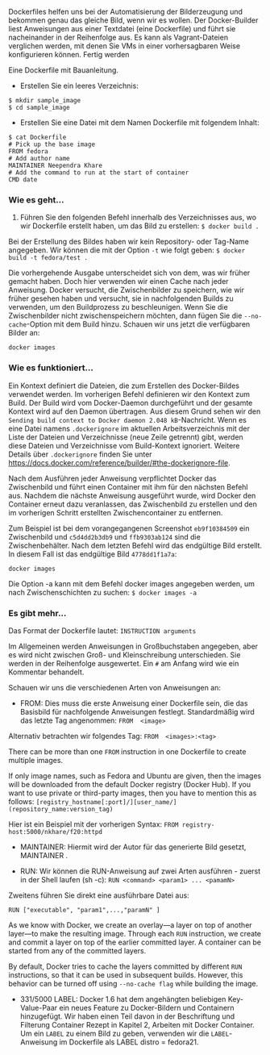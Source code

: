 Dockerfiles helfen uns bei der Automatisierung der Bilderzeugung und bekommen genau das gleiche Bild, wenn wir es wollen. Der Docker-Builder liest Anweisungen aus einer Textdatei (eine Dockerfile) und führt sie nacheinander in der Reihenfolge aus. Es kann als Vagrant-Dateien verglichen werden, mit denen Sie VMs in einer vorhersagbaren Weise konfigurieren können.
Fertig werden

Eine Dockerfile mit Bauanleitung.

* Erstellen Sie ein leeres Verzeichnis:
```
$ mkdir sample_image
$ cd sample_image
```

* Erstellen Sie eine Datei mit dem Namen Dockerfile mit folgendem Inhalt:
```
$ cat Dockerfile
# Pick up the base image 
FROM fedora 
# Add author name 
MAINTAINER Neependra Khare 
# Add the command to run at the start of container 
CMD date
```

### Wie es geht…

1. Führen Sie den folgenden Befehl innerhalb des Verzeichnisses aus, wo wir Dockerfile erstellt haben, um das Bild zu erstellen:
`$ docker build . `

Bei der Erstellung des Bildes haben wir kein Repository- oder Tag-Name angegeben. Wir können die mit der Option `-t` wie folgt geben:
`$ docker build -t fedora/test . `

Die vorhergehende Ausgabe unterscheidet sich von dem, was wir früher gemacht haben. Doch hier verwenden wir einen Cache nach jeder Anweisung. Docker versucht, die Zwischenbilder zu speichern, wie wir früher gesehen haben und versucht, sie in nachfolgenden Builds zu verwenden, um den Buildprozess zu beschleunigen. Wenn Sie die Zwischenbilder nicht zwischenspeichern möchten, dann fügen Sie die `--no-cache`-Option mit dem Build hinzu. Schauen wir uns jetzt die verfügbaren Bilder an:

`docker images`

### Wie es funktioniert…

Ein Kontext definiert die Dateien, die zum Erstellen des Docker-Bildes verwendet werden. Im vorherigen Befehl definieren wir den Kontext zum Build. Der Build wird vom Docker-Daemon durchgeführt und der gesamte Kontext wird auf den Daemon übertragen. Aus diesem Grund sehen wir den `Sending build context to Docker daemon 2.048 kB`-Nachricht. Wenn es eine Datei namens `.dockerignore` im aktuellen Arbeitsverzeichnis mit der Liste der Dateien und Verzeichnisse (neue Zeile getrennt) gibt, werden diese Dateien und Verzeichnisse vom Build-Kontext ignoriert. Weitere Details über `.dockerignore` finden Sie unter https://docs.docker.com/reference/builder/#the-dockerignore-file.

Nach dem Ausführen jeder Anweisung verpflichtet Docker das Zwischenbild und führt einen Container mit ihm für den nächsten Befehl aus. Nachdem die nächste Anweisung ausgeführt wurde, wird Docker den Container erneut dazu veranlassen, das Zwischenbild zu erstellen und den im vorherigen Schritt erstellten Zwischencontainer zu entfernen.

Zum Beispiel ist bei dem vorangegangenen Screenshot `eb9f10384509` ein Zwischenbild und `c5d4dd2b3db9` und `ffb9303ab124` sind die Zwischenbehälter. Nach dem letzten Befehl wird das endgültige Bild erstellt. In diesem Fall ist das endgültige Bild `4778dd1f1a7a`:

`docker images`


Die Option -a kann mit dem Befehl docker images angegeben werden, um nach Zwischenschichten zu suchen:
`$ docker images -a`

### Es gibt mehr…

Das Format der Dockerfile lautet:
`INSTRUCTION arguments`

Im Allgemeinen werden Anweisungen in Großbuchstaben angegeben, aber es wird nicht zwischen Groß- und Kleinschreibung unterschieden. Sie werden in der Reihenfolge ausgewertet. Ein `#` am Anfang wird wie ein Kommentar behandelt.

Schauen wir uns die verschiedenen Arten von Anweisungen an:

* FROM: Dies muss die erste Anweisung einer Dockerfile sein, die das Basisbild für nachfolgende Anweisungen festlegt. Standardmäßig wird das letzte Tag angenommen:
`FROM  <image>`

Alternativ betrachten wir folgendes Tag:
`FROM  <images>:<tag>`

There can be more than one `FROM` instruction in one Dockerfile to create multiple images.

If only image names, such as Fedora and Ubuntu are given, then the images will be downloaded from the default Docker registry (Docker Hub). If you want to use private or third-party images, then you have to mention this as follows:
`[registry_hostname[:port]/][user_name/](repository_name:version_tag)`

Hier ist ein Beispiel mit der vorherigen Syntax:
`FROM registry-host:5000/nkhare/f20:httpd`

* MAINTAINER: Hiermit wird der Autor für das generierte Bild gesetzt, MAINTAINER <name>.

* RUN: Wir können die RUN-Anweisung auf zwei Arten ausführen - zuerst in der Shell laufen (sh -c):
`RUN <command> <param1> ... <pamamN>`

Zweitens führen Sie direkt eine ausführbare Datei aus:

`RUN ["executable", "param1",...,"paramN" ]`

As we know with Docker, we create an overlay—a layer on top of another layer—to make the resulting image. Through each `RUN` instruction, we create and commit a layer on top of the earlier committed layer. A container can be started from any of the committed layers.

By default, Docker tries to cache the layers committed by different `RUN` instructions, so that it can be used in subsequent builds. However, this behavior can be turned off using `--no-cache flag` while building the image.

* 331/5000
LABEL: Docker 1.6 hat dem angehängten beliebigen Key-Value-Paar ein neues Feature zu Docker-Bildern und Containern hinzugefügt. Wir haben einen Teil davon in der Beschriftung und Filterung Container Rezept in Kapitel 2, Arbeiten mit Docker Container. Um ein `LABEL` zu einem Bild zu geben, verwenden wir die `LABEL`-Anweisung im Dockerfile als LABEL distro = fedora21.
